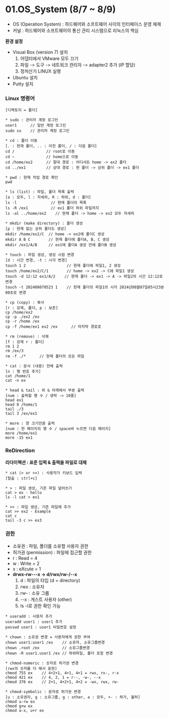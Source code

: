 # 01.OS_System (8/7 ~ 8/9)
* OS (Operation System) : 하드웨어와 소프트웨어 사이의 인터페이스 운영 체제
* 커널 : 하드웨어와 소프트웨어의 통신 관리 시스템으로 리눅스의 핵심
  
**환경 설정**
* Visual Box (version 7) 설치
  1. 어댑터에서 VMware 모두 끄기
  2. 파일 -> 도구 -> 네트워크 관리자 -> adapter2 추가 (IP 할당)
  3. 정처산기 LINUX 실행
* Ubuntu 설치
* Putty 설치

### Linux 명령어
```
[디렉토리 = 폴더]

* sudo : 관리자 계정 로그인
user1      // 일반 계정 로그인
sudo su    // 관리자 계정 로그인

* cd : 폴더 이동
[. : 현재 폴더, .. : 이전 폴더, / : 다음 폴더]
cd /              // root로 이동
cd ~              // home으로 이동
cd /home/ex2      // 절대 경로 : 어디서든 home -> ex2 폴더
cd ../ex1         // 상대 경로 : 현 폴더 -> 상위 폴더 -> ex1 폴더

* pwd : 현재 작업 경로 확인
pwd

* ls (list) : 파일, 폴더 목록 출력
[a : 모두, l : 자세히, R : 하위, d : 폴더]
ls -l               // 현재 폴더의 목록
ls -R /ex1          // ex1 폴더 하위 파일까지
ls -al ../home/ex2    // 현재 폴더 -> home -> ex2 모두 자세히

* mkdir (make directory) : 폴더 생성
[p : 현재 없는 상위 폴더도 생성]
mkdir /home/ex2/C  // home -> ex2에 폴더C 생성
mkdir A B C        // 현재 폴더에 폴더A, B, C 생성
mkdir /ex1/A/B     // ex1에 폴더A 생성 안에 폴더B 생성

* touch : 파일 생성, 생성 시점 변경
[d : 시간 변경, -t : 시각 변경]
touch 1 2                  // 현재 폴더에 파일1, 2 생성
touch /home/ex2/C/1        // home -> ex2 -> C에 파일1 생성
touch -d 12:12 ex1/A/2    // 현재 폴더 -> ex1 -> A -> 파일2의 시간 12:12로 변경
touch -t 202408070523 1    // 현재 폴더의 파일1의 시각 2024년08월07일05시23분00초로 변경

* cp (copy) : 복사
[r : 강제, 폴더, p : 보존]
cp /home/ex2
cp -p ./ex2 /ex
cp -r /home /ex
cp -f /home/ex1 ex2 /ex      // 마지막 경로로

* rm (remove) : 삭제
[f : 강제 r : 폴더]
rm 1 2
rm /ex/3
rm -f ./*      // 현재 폴더의 모든 파일

* cat : 문서 (내용) 전체 출력
[n : 행 번호 추가]
cat /home/1
cat -n ex

* head & tail : 위 & 아래에서 부분 출력
[num : 출력할 행 수 / 생략 -> 10줄]
head ex1
head 8 /home/1
tail ./3
tail 3 /ex/ex1

* more : 창 크기만큼 출력
[num : 한 페이지의 행 수 / space바 누르면 다음 페이지]
more /home/ex1
more -15 ex1
```
### ReDirection
**리다이렉션 : 표준 입력 & 출력을 파일로 대체**
```
* cat (> or >>) : 사용자가 키보드 입력
[탈출 : ctrl+c]

* > : 파일 생성, 기존 파일 덮어쓰기
cat > ex - hello
ls -l cat > ex1

* >> : 파일 생성, 기존 파일에 추가
cat >> ex2 - Example
cat c
tail -3 c >> ex3
```
### 권한
* 소유권 : 파일, 폴더를 소유할 사용자 권한
* 허가권 (permission) : 파일에 접근할 권한
* r : Read = 4
* w : Write = 2
* x : eXcute = 1
*  **drwx-rw---x -> d/rwx/rw-/--x**
   1. d : 파일의 타입 (d = directory)
   2. rwx : 소유자
   3.  rw- : 소유 그룹
   4.  --x : 게스트 사용자 (other)
   5. ls -l로 권한 확인 가능
```
* useradd : 사용자 추가
useradd user1 : user1 추가
passwd user1 : user1 비밀번호 설정

* chown : 소유권 변경 = 사용자에게 권한 부여
chown user1:user1 /ex    // 소유자, 소유그룹변경
chown .root /ex          // 소유그룹변경
chown -R user1.user1 /ex // 하위파일, 폴더 포함 변경

* chmod-numeric : 숫자로 허가권 변경
[rwx의 숫자를 더 해서 표현]
chmod 755 ex    // 4+2+1, 4+1, 4+1 = rwx, rx-, r-x
chmod 421 ex    // 4, 2, 1 = r--, -w-, --x
chmod 376 ex    // 2+1, 4+2+1, 4+2 = -wx, rwx, rw-

* chmod-symbolic : 문자로 허가권 변경
[u : 소유권자, g : 소유그룹, g : other, a : 모두, +- : 허가, 불허]
chmod u-rw ex
chmod g+w ex
chmod a-x, u+r ex
```

